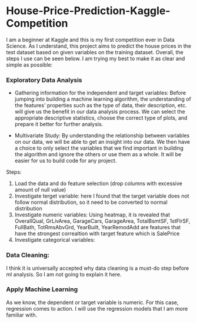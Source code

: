 # House-Price-Prediction-Kaggle-Competition

I am a beginner at Kaggle and this is my first competition ever in Data Science. As I understand, this project aims to predict the house prices in the test dataset based on given variables on the training dataset. Overall, the steps I use can be seen below. I am trying my best to make it as clear and simple as possible:

### Exploratory Data Analysis

* Gathering information for the independent and target variables: Before jumping into building a machine learning algorithm, the understanding of the features' properties such as the type of data, their description, etc. will give us the benefit in our data analysis process. We can select the appropriate descriptive statistics, choose the correct type of plots, and prepare it better for further analysis.

* Multivariate Study: By understanding the relationship between variables on our data, we will be able to get an insight into our data. We then have a choice to only select the variables that we find important in building the algorithm and ignore the others or use them as a whole. It will be easier for us to build code for any project.

Steps:

1. Load the data and do feature selection (drop columns with excessive amount of null value)
2. Investigate terget variable: here I found that the target variable does not follow normal distribution, so it need to be converted to normal distribution
3. Investigate numeric variables: Using heatmap, it is revealed that OverallQual, GrLivArea, GarageCars, GarageArea, TotalBsmtSF, 1stFlrSF, FullBath, TotRmsAbvGrd, YearBuilt, YearRemodAdd are features that have the strongest correaltion with target feature which is SalePrice
4. Investigate categorical variables:


### Data Cleaning: 

I think it is universally accepted why data cleaning is a must-do step before ml analysis. So I am not going to explain it here.

### Apply Machine Learning

As we know, the dependent or target variable is numeric. For this case, regression comes to action. I will use the regression models that I am more familiar with.


